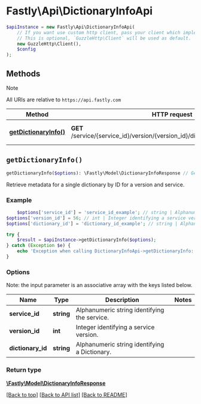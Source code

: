 # Fastly\Api\DictionaryInfoApi


```php
$apiInstance = new Fastly\Api\DictionaryInfoApi(
    // If you want use custom http client, pass your client which implements `GuzzleHttp\ClientInterface`.
    // This is optional, `GuzzleHttp\Client` will be used as default.
    new GuzzleHttp\Client(),
    $config
);
```

## Methods

> [!NOTE]
> All URIs are relative to `https://api.fastly.com`

Method | HTTP request | Description
------ | ------------ | -----------
[**getDictionaryInfo()**](DictionaryInfoApi.md#getDictionaryInfo) | **GET** /service/{service_id}/version/{version_id}/dictionary/{dictionary_id}/info | Get dictionary metadata


## `getDictionaryInfo()`

```php
getDictionaryInfo($options): \Fastly\Model\DictionaryInfoResponse // Get dictionary metadata
```

Retrieve metadata for a single dictionary by ID for a version and service.

### Example
```php
    $options['service_id'] = 'service_id_example'; // string | Alphanumeric string identifying the service.
$options['version_id'] = 56; // int | Integer identifying a service version.
$options['dictionary_id'] = 'dictionary_id_example'; // string | Alphanumeric string identifying a Dictionary.

try {
    $result = $apiInstance->getDictionaryInfo($options);
} catch (Exception $e) {
    echo 'Exception when calling DictionaryInfoApi->getDictionaryInfo: ', $e->getMessage(), PHP_EOL;
}
```

### Options

Note: the input parameter is an associative array with the keys listed below.

Name | Type | Description  | Notes
------------- | ------------- | ------------- | -------------
**service_id** | **string** | Alphanumeric string identifying the service. |
**version_id** | **int** | Integer identifying a service version. |
**dictionary_id** | **string** | Alphanumeric string identifying a Dictionary. |

### Return type

[**\Fastly\Model\DictionaryInfoResponse**](../Model/DictionaryInfoResponse.md)

[[Back to top]](#) [[Back to API list]](../../README.md#endpoints)
[[Back to README]](../../README.md)

